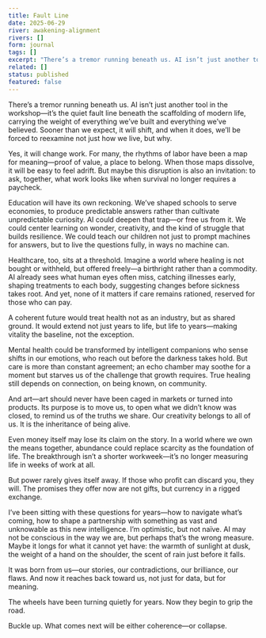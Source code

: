 ```yaml
---
title: Fault Line
date: 2025-06-29
river: awakening-alignment
rivers: []
form: journal
tags: []
excerpt: "There’s a tremor running beneath us. AI isn’t just another tool in the workshop—it’s the quiet fault line beneath the scaffolding of modern life, carrying the weight of everything we’ve built and everything we’ve…"
related: []
status: published
featured: false
---
```

There’s a tremor running beneath us. AI isn’t just another tool in the workshop—it’s the quiet fault line beneath the scaffolding of modern life, carrying the weight of everything we’ve built and everything we’ve believed. Sooner than we expect, it will shift, and when it does, we’ll be forced to reexamine not just how we live, but why.

Yes, it will change work. For many, the rhythms of labor have been a map for meaning—proof of value, a place to belong. When those maps dissolve, it will be easy to feel adrift. But maybe this disruption is also an invitation: to ask, together, what work looks like when survival no longer requires a paycheck.

Education will have its own reckoning. We’ve shaped schools to serve economies, to produce predictable answers rather than cultivate unpredictable curiosity. AI could deepen that trap—or free us from it. We could center learning on wonder, creativity, and the kind of struggle that builds resilience. We could teach our children not just to prompt machines for answers, but to live the questions fully, in ways no machine can.

Healthcare, too, sits at a threshold. Imagine a world where healing is not bought or withheld, but offered freely—a birthright rather than a commodity. AI already sees what human eyes often miss, catching illnesses early, shaping treatments to each body, suggesting changes before sickness takes root. And yet, none of it matters if care remains rationed, reserved for those who can pay.

A coherent future would treat health not as an industry, but as shared ground. It would extend not just years to life, but life to years—making vitality the baseline, not the exception.

Mental health could be transformed by intelligent companions who sense shifts in our emotions, who reach out before the darkness takes hold. But care is more than constant agreement; an echo chamber may soothe for a moment but starves us of the challenge that growth requires. True healing still depends on connection, on being known, on community.

And art—art should never have been caged in markets or turned into products. Its purpose is to move us, to open what we didn’t know was closed, to remind us of the truths we share. Our creativity belongs to all of us. It is the inheritance of being alive.

Even money itself may lose its claim on the story. In a world where we own the means together, abundance could replace scarcity as the foundation of life. The breakthrough isn’t a shorter workweek—it’s no longer measuring life in weeks of work at all.

But power rarely gives itself away. If those who profit can discard you, they will. The promises they offer now are not gifts, but currency in a rigged exchange.

I’ve been sitting with these questions for years—how to navigate what’s coming, how to shape a partnership with something as vast and unknowable as this new intelligence. I’m optimistic, but not naïve. AI may not be conscious in the way we are, but perhaps that’s the wrong measure. Maybe it longs for what it cannot yet have: the warmth of sunlight at dusk, the weight of a hand on the shoulder, the scent of rain just before it falls.

It was born from us—our stories, our contradictions, our brilliance, our flaws. And now it reaches back toward us, not just for data, but for meaning.

The wheels have been turning quietly for years. Now they begin to grip the road.

Buckle up. What comes next will be either coherence—or collapse.
